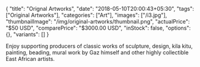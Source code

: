 {
    "title": "Orignal Artworks",
    "date": "2018-05-10T20:00:43+05:30",
    "tags": ["Original Artworks"],
    "categories": ["Art"],
    "images": ["/i3.jpg"],
    "thumbnailImage": "/img/original-artworks/thumbnail.png",
    "actualPrice": "$50 USD",
    "comparePrice": "$3000.00 USD",
    "inStock": false,
    "options": {},
    "variants": []
}

Enjoy supporting producers of classic works of sculpture, design, kila kitu, painting, beading, mural work by Gaz himself and other highly collectible East African artists.
